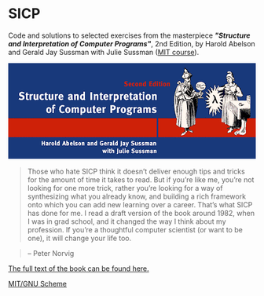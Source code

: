 # SICP

Code and solutions to selected exercises from the masterpiece _**"Structure and Interpretation of Computer Programs"**_, 2nd Edition, by Harold Abelson and Gerald Jay Sussman with Julie Sussman ([MIT course](https://ocw.mit.edu/courses/electrical-engineering-and-computer-science/6-001-structure-and-interpretation-of-computer-programs-spring-2005/)).

![SICP](sicp.png)

> Those who hate SICP think it doesn’t deliver enough tips and tricks for the amount of time it takes to read. But if you’re like me, you’re not looking for one more trick, rather you’re looking for a way of synthesizing what you already know, and building a rich framework onto which you can add new learning over a career. That’s what SICP has done for me. I read a draft version of the book around 1982, when I was in grad school, and it changed the way I think about my profession. If you’re a thoughtful computer scientist (or want to be one), it will change your life too.

> – Peter Norvig

[The full text of the book can be found here.](https://mitpress.mit.edu/sites/default/files/sicp/index.html)

[MIT/GNU Scheme](https://www.gnu.org/software/mit-scheme/)
